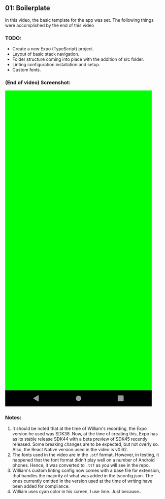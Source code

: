 ## 01: Boilerplate

In this video, the basic template for the app was set. The following things were accomplished by the end of this video

### TODO:
- Create a new Expo (TypeScript) project.
- Layout of basic stack navigation.
- Folder structure coming into place with the addition of src folder.
- Linting configuration installation and setup.
- Custom fonts.

### (End of video) Screenshot:

![ Android screenshot ](https://github.com/firstChairCoder/React-Native-Gestures-and-Animations/blob/01_boilerplate/static/01_boilerplate.png)

### Notes:
1. It should be noted that at the time of William's recording, the Expo version he used was SDK38. Now, at the time of creating this, Expo has as its stable release SDK44 with a beta preview of SDK45 recently released. Some breaking changes are to be expected, but not overly so. Also, the React Native version used in the video is v0.62.
3. The fonts used in the video are in the `.otf` format. However, in testing, it happened that the font format didn't play well on a number of Android phones. Hence, it was converted to `.ttf` as you will see in the repo.
4. William's custom linting config now comes with a base file for extension, that handles the majority of what was added in the tsconfig.json. The ones currently omitted in the version used at the time of writing have been added for compliance.
5. William uses cyan color in his screen, I use lime. Just because..
